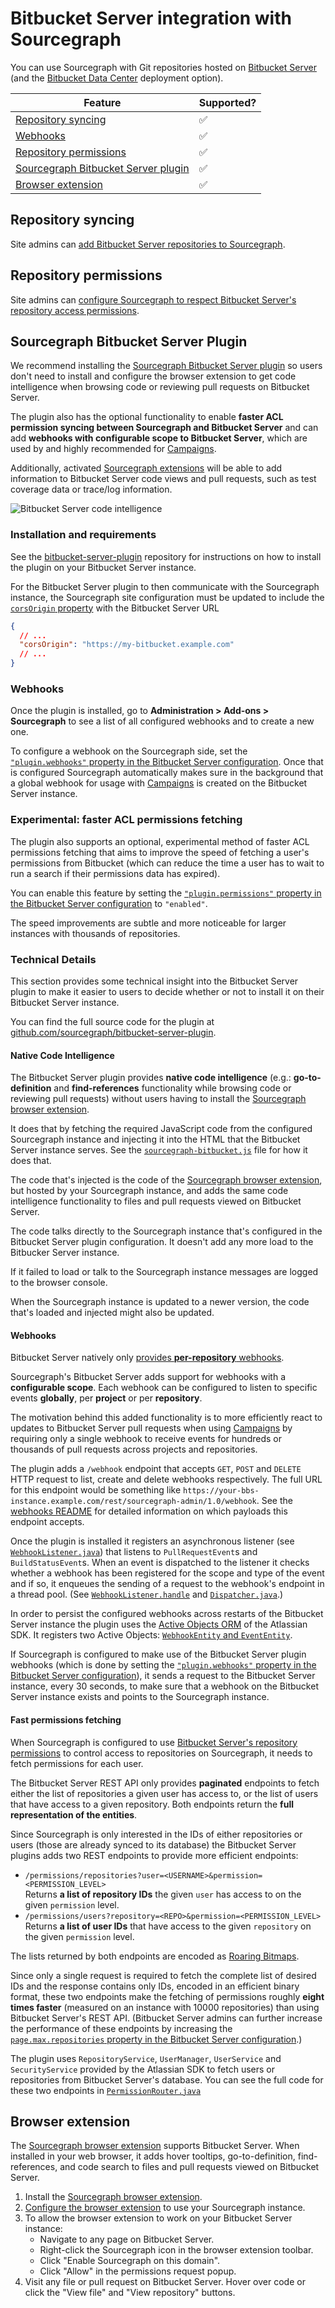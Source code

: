 # Bitbucket Server integration with Sourcegraph

You can use Sourcegraph with Git repositories hosted on [Bitbucket Server](https://www.atlassian.com/software/bitbucket/server) (and the [Bitbucket Data Center](https://www.atlassian.com/enterprise/data-center/bitbucket) deployment option).

Feature | Supported?
------- | ----------
[Repository syncing](../admin/external_service/bitbucket_server.md) | ✅
[Webhooks](../admin/external_service/bitbucket_server.md#webhooks) | ✅
[Repository permissions](../admin/external_service/bitbucket_server.md#repository-permissions) | ✅
[Sourcegraph Bitbucket Server plugin](#sourcegraph-bitbucket-server-plugin) | ✅
[Browser extension](#browser-extension) | ✅

## Repository syncing

Site admins can [add Bitbucket Server repositories to Sourcegraph](../admin/external_service/bitbucket_server.md).

## Repository permissions

Site admins can [configure Sourcegraph to respect Bitbucket Server's repository access permissions](../admin/external_service/bitbucket_server.md#repository-permissions).

## Sourcegraph Bitbucket Server Plugin

We recommend installing the [Sourcegraph Bitbucket Server plugin](https://github.com/sourcegraph/bitbucket-server-plugin/tree/master) so users don't need to install and configure the browser extension to get code intelligence when browsing code or reviewing pull requests on Bitbucket Server.

The plugin also has the optional functionality to enable **faster ACL permission syncing between Sourcegraph and Bitbucket Server** and can add **webhooks with configurable scope to Bitbucket Server**, which are used by and highly recommended for [Campaigns](../user/campaigns.md).

Additionally, activated [Sourcegraph extensions](../extensions/index.md) will be able to add information to Bitbucket Server code views and pull requests, such as test coverage data or trace/log information.

![Bitbucket Server code intelligence](https://storage.googleapis.com/sourcegraph-assets/bitbucket-code-intel-pr-short.gif)

### Installation and requirements

See the [bitbucket-server-plugin](https://github.com/sourcegraph/bitbucket-server-plugin) repository for instructions on how to install the plugin on your Bitbucket Server instance.

For the Bitbucket Server plugin to then communicate with the Sourcegraph instance, the Sourcegraph site configuration must be updated to include the [`corsOrigin` property](../admin/config/site_config.md) with the Bitbucket Server URL

```json
{
  // ...
  "corsOrigin": "https://my-bitbucket.example.com"
  // ...
}
```

### Webhooks

Once the plugin is installed, go to **Administration > Add-ons > Sourcegraph** to see a list of all configured webhooks and to create a new one.

To configure a webhook on the Sourcegraph side, set the [`"plugin.webhooks"` property in the Bitbucket Server configuration](../admin/external_service/bitbucket_server.md#webhooks). Once that is configured Sourcegraph automatically makes sure in the background that a global webhook for usage with [Campaigns](../user/campaigns.md) is created on the Bitbucket Server instance.

### Experimental: faster ACL permissions fetching

The plugin also supports an optional, experimental method of faster ACL permissions fetching that aims to improve the speed of fetching a user's permissions from Bitbucket (which can reduce the time a user has to wait to run a search if their permissions data has expired).

You can enable this feature by setting the [`"plugin.permissions"` property in the Bitbucket Server configuration](../admin/external_service/bitbucket_server.md#repository-permissions) to `"enabled"`.

The speed improvements are subtle and more noticeable for larger instances with thousands of repositories. 

### Technical Details

This section provides some technical insight into the Bitbucket Server plugin to make it easier to users to decide whether or not to install it on their Bitbucket Server instance.

You can find the full source code for the plugin at [github.com/sourcegraph/bitbucket-server-plugin](https://github.com/sourcegraph/bitbucket-server-plugin/).

#### Native Code Intelligence

The Bitbucket Server plugin provides **native code intelligence** (e.g.: **go-to-definition** and **find-references** functionality while browsing code or reviewing pull requests) without users having to install the [Sourcegraph browser extension](browser_extension.md).

It does that by fetching the required JavaScript code from the configured Sourcegraph instance and injecting it into the HTML that the Bitbucket Server instance serves. See the [`sourcegraph-bitbucket.js`](https://github.com/sourcegraph/bitbucket-server-plugin/blob/master/src/main/resources/js/sourcegraph-bitbucket.js) file for how it does that.

The code that's injected is the code of the [Sourcegraph browser extension](#browser-extension), but hosted by your Sourcegraph instance, and adds the same code intelligence functionality to files and pull requests viewed on Bitbucket Server.

The code talks directly to the Sourcegraph instance that's configured in the Bitbucket Server plugin configuration. It doesn't add any more load to the Bitbucker Server instance.

If it failed to load or talk to the Sourcegraph instance messages are logged to the browser console.

When the Sourcegraph instance is updated to a newer version, the code that's loaded and injected might also be updated.

#### Webhooks

Bitbucket Server natively only [provides **per-repository** webhooks](https://confluence.atlassian.com/bitbucketserver/managing-webhooks-in-bitbucket-server-938025878.html).

Sourcegraph's Bitbucket Server adds support for webhooks with a **configurable scope**. Each webhook can be configured to listen to specific events **globally**, per **project** or per **repository**.

The motivation behind this added functionality is to more efficiently react to updates to Bitbucket Server pull requests when using [Campaigns](../user/campaigns.md) by requiring only a single webhook to receive events for hundreds or thousands of pull requests across projects and repositories.

The plugin adds a `/webhook` endpoint that accepts `GET`, `POST` and `DELETE` HTTP request to list, create and delete webhooks respectively. The full URL for this endpoint would be something like `https://your-bbs-instance.example.com/rest/sourcegraph-admin/1.0/webhook`. See the [webhooks README](https://github.com/sourcegraph/bitbucket-server-plugin/blob/master/src/main/java/com/sourcegraph/webhook/README.md) for detailed information on which payloads this endpoint accepts.

Once the plugin is installed it registers an asynchronous listener (see [`WebhookListener.java`](https://github.com/sourcegraph/bitbucket-server-plugin/blob/master/src/main/java/com/sourcegraph/webhook/WebhookListener.java)) that listens to `PullRequestEvent`s and `BuildStatusEvent`s. When an event is dispatched to the listener it checks whether a webhook has been registered for the scope and type of the event and if so, it enqueues the sending of a request to the webhook's endpoint in a thread pool. (See [`WebhookListener.handle`](https://github.com/sourcegraph/bitbucket-server-plugin/blob/master/src/main/java/com/sourcegraph/webhook/WebhookListener.java#L62-L76) and [`Dispatcher.java`](https://github.com/sourcegraph/bitbucket-server-plugin/blob/master/src/main/java/com/sourcegraph/webhook/Dispatcher.java).)

In order to persist the configured webhooks across restarts of the Bitbucket Server instance the plugin uses the [Active Objects ORM](https://developer.atlassian.com/server/framework/atlassian-sdk/active-objects/) of the Atlassian SDK. It registers two Active Objects: [`WebhookEntity` and `EventEntity`](https://github.com/sourcegraph/bitbucket-server-plugin/blob/94e4be96b57286429cc543205164586af03e9b9b/src/main/resources/atlassian-plugin.xml#L10-L14).

If Sourcegraph is configured to make use of the Bitbucket Server plugin webhooks (which is done by setting the [`"plugin.webhooks"` property in the Bitbucket Server configuration](../admin/external_service/bitbucket_server.md#webhooks)), it sends a request to the Bitbucket Server instance, every 30 seconds, to make sure that a webhook on the Bitbucket Server instance exists and points to the Sourcegraph instance.

#### Fast permissions fetching

When Sourcegraph is configured to use [Bitbucket Server's repository permissions](../../admin/repo/permissions.md#bitbucket_server) to control access to repositories on Sourcegraph, it needs to fetch permissions for each user.

The Bitbucket Server REST API only provides **paginated** endpoints to fetch either the list of repositories a given user has access to, or the list of users that have access to a given repository. Both endpoints return the **full representation of the entities**.

Since Sourcegraph is only interested in the IDs of either repositories or users (those are already synced to its database) the Bitbucket Server plugins adds two REST endpoints to provide more efficient endpoints:

- `/permissions/repositories?user=<USERNAME>&permission=<PERMISSION_LEVEL>`<br /> Returns **a list of repository IDs** the given `user` has access to on the given `permission` level.
- `/permissions/users?repository=<REPO>&permission=<PERMISSION_LEVEL>`<br /> Returns **a list of user IDs** that have access to the given `repository` on the given `permission` level.

The lists returned by both endpoints are encoded as [Roaring Bitmaps](https://roaringbitmap.org/).

Since only a single request is required to fetch the complete list of desired IDs and the response contains only IDs, encoded in an efficient binary format, these two endpoints make the fetching of permissions roughly **eight times faster** (measured on an instance with 10000 repositories) than using Bitbucket Server's REST API. (Bitbucket Server admins can further increase the performance of these endpoints by increasing the [`page.max.repositories` property in the Bitbucket Server configuration](https://confluence.atlassian.com/bitbucketserver/bitbucket-server-config-properties-776640155.html#BitbucketServerconfigproperties-Paging).)

The plugin uses `RepositoryService`, `UserManager`, `UserService` and `SecurityService` provided by the Atlassian SDK to fetch users or repositories from Bitbucket Server's database. You can see the full code for these two endpoints in [`PermissionRouter.java`](https://github.com/sourcegraph/bitbucket-server-plugin/blob/master/src/main/java/com/sourcegraph/permission/PermissionRouter.java)

## Browser extension

The [Sourcegraph browser extension](browser_extension.md) supports Bitbucket Server. When installed in your web browser, it adds hover tooltips, go-to-definition, find-references, and code search to files and pull requests viewed on Bitbucket Server.

1. Install the [Sourcegraph browser extension](browser_extension.md).
1. [Configure the browser extension](browser_extension.md#configuring-the-sourcegraph-instance-to-use) to use your Sourcegraph instance.
1. To allow the browser extension to work on your Bitbucket Server instance:
    - Navigate to any page on Bitbucket Server.
    - Right-click the Sourcegraph icon in the browser extension toolbar.
    - Click "Enable Sourcegraph on this domain".
    - Click "Allow" in the permissions request popup.
1. Visit any file or pull request on Bitbucket Server. Hover over code or click the "View file" and "View repository" buttons.
